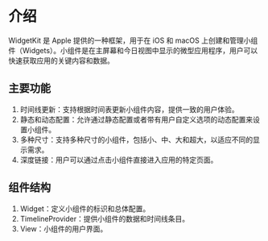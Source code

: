 # 介绍

WidgetKit 是 Apple 提供的一种框架，用于在 iOS 和 macOS 上创建和管理小组件（Widgets）。小组件是在主屏幕和今日视图中显示的微型应用程序，用户可以快速获取应用的关键内容和数据。

## 主要功能

1.	时间线更新：支持根据时间表更新小组件内容，提供一致的用户体验。
2.	静态和动态配置：允许通过静态配置或者带有用户自定义选项的动态配置来设置小组件。
3.	多种尺寸：支持多种尺寸的小组件，包括小、中、大和超大，以适应不同的显示需求。
4.	深度链接：用户可以通过点击小组件直接进入应用的特定页面。

## 组件结构

1.	Widget：定义小组件的标识和总体配置。
2.	TimelineProvider：提供小组件的数据和时间线条目。
3.	View：小组件的用户界面。
